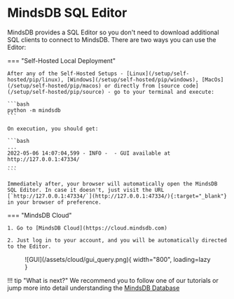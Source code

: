 # MindsDB SQL Editor

MindsDB provides a SQL Editor so you don't need to download additional SQL clients to connect to MindsDB. There are two ways you can use the Editor:

=== "Self-Hosted Local Deployment"

    After any of the Self-Hosted Setups - [Linux](/setup/self-hosted/pip/linux), [Windows](/setup/self-hosted/pip/windows), [MacOs](/setup/self-hosted/pip/macos) or directly from [source code](/setup/self-hosted/pip/source) - go to your terminal and execute: 

    ```bash
    python -m mindsdb 
    ```

    On execution, you should get:

    ```bash
    ...
    2022-05-06 14:07:04,599 - INFO -  - GUI available at http://127.0.0.1:47334/
    ...
    ```

    Immediately after, your browser will automatically open the MindsDB SQL Editor. In case it doesn't, just visit the URL [`http://127.0.0.1:47334/`](http://127.0.0.1:47334/){:target="_blank"} in your browser of preference. 

=== "MindsDB Cloud"

    1. Go to [MindsDB Cloud](https://cloud.mindsdb.com)

    2. Just log in to your account, and you will be automatically directed to the Editor.

<figure markdown> 
    ![GUI](/assets/cloud/gui_query.png){ width="800", loading=lazy  }
    <figcaption></figcaption>
</figure>

!!! tip "What is next?"
    We recommend you to follow one of our tutorials or jump more into detail understanding the [MindsDB Database](/sql/table-structure/)
